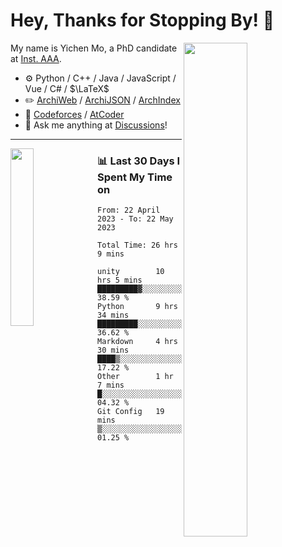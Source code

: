 # Hey, Thanks for Stopping By! 🦭

<picture>
    <source media="(prefers-color-scheme: dark)" srcset="https://github-readme-stats.vercel.app/api?username=amomorning&show_icons=true&theme=noctis_minimus&hide=issues">
    <img align="right" width="45%" src="https://github-readme-stats.vercel.app/api?username=amomorning&show_icons=true&theme=graywhite&hide=issues">
</picture>


My name is Yichen Mo, a PhD candidate at [Inst. AAA](https://archialgo.com).

-   :gear: Python / C++ / Java / JavaScript / Vue / C# / $\LaTeX$ 
-   :pencil2: [ArchiWeb](https://web.archialgo.com) / [ArchiJSON](https://www.food4rhino.com/en/app/archijson) / [ArchIndex](https://index.archialgo.com/) 
-   :abacus: [Codeforces](https://codeforces.com/profile/LaPluma) / [AtCoder](https://atcoder.jp/users/amomorning)
-   :thought_balloon: Ask me anything at [Discussions](https://github.com/amomorning/amomorning/discussions/new)!


---

<picture>
    <source media="(prefers-color-scheme: dark)" srcset="https://github-readme-stats.vercel.app/api/top-langs/?username=amomorning&hide=Mathematica&theme=noctis_minimus">
    <img align="left" width="27%" src="https://github-readme-stats.vercel.app/api/top-langs/?username=amomorning&hide=Mathematica&theme=graywhite">
</picture>

  
### 📊 Last 30 Days I Spent My Time on

<!--START_SECTION:waka-->

```text
From: 22 April 2023 - To: 22 May 2023

Total Time: 26 hrs 9 mins

unity        10 hrs 5 mins   █████████▓░░░░░░░░░░░░░░░   38.59 %
Python       9 hrs 34 mins   █████████░░░░░░░░░░░░░░░░   36.62 %
Markdown     4 hrs 30 mins   ████▒░░░░░░░░░░░░░░░░░░░░   17.22 %
Other        1 hr 7 mins     █░░░░░░░░░░░░░░░░░░░░░░░░   04.32 %
Git Config   19 mins         ▒░░░░░░░░░░░░░░░░░░░░░░░░   01.25 %
```

<!--END_SECTION:waka-->　　
